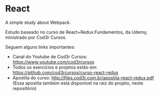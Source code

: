 # React
A simple study about Webpack.

Estudo baseado no curso de React+Redux:Fundamentos, da Udemy, ministrado por Cod3r Cursos.

Seguem alguns links importantes:

- Canal do Youtube de Cod3r Cursos: https://www.youtube.com/cod3rcursos
- Todos os exercícios e projetos estão em: https://github.com/cod3rcursos/curso-react-redux
- Apostila do curso: http://files.cod3r.com.br/apostila-react-redux.pdf (Essa apostila também está disponível na raiz do projeto, neste repositório)
